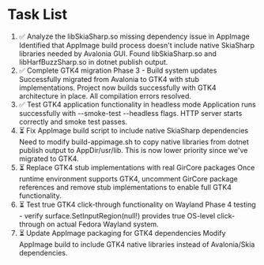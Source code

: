 # Task List

1. ✅ Analyze the libSkiaSharp.so missing dependency issue in AppImage
Identified that AppImage build process doesn't include native SkiaSharp libraries needed by Avalonia GUI. Found libSkiaSharp.so and libHarfBuzzSharp.so in dotnet publish output.
2. ✅ Complete GTK4 migration Phase 3 - Build system updates
Successfully migrated from Avalonia to GTK4 with stub implementations. Project now builds successfully with GTK4 architecture in place. All compilation errors resolved.
3. ✅ Test GTK4 application functionality in headless mode
Application runs successfully with --smoke-test --headless flags. HTTP server starts correctly and smoke test passes.
4. ⏳ Fix AppImage build script to include native SkiaSharp dependencies
Need to modify build-appimage.sh to copy native libraries from dotnet publish output to AppDir/usr/lib. This is now lower priority since we've migrated to GTK4.
5. ⏳ Replace GTK4 stub implementations with real GirCore packages
Once runtime environment supports GTK4, uncomment GirCore package references and remove stub implementations to enable full GTK4 functionality.
6. ⏳ Test true GTK4 click-through functionality on Wayland
Phase 4 testing - verify surface.SetInputRegion(null!) provides true OS-level click-through on actual Fedora Wayland system.
7. ⏳ Update AppImage packaging for GTK4 dependencies
Modify AppImage build to include GTK4 native libraries instead of Avalonia/Skia dependencies.

